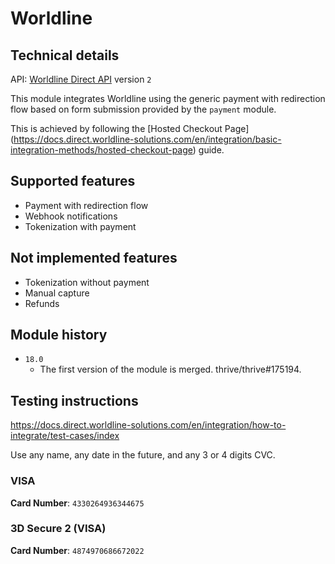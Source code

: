 # Worldline

## Technical details

API: [Worldline Direct API](https://docs.direct.worldline-solutions.com/en/api-reference)
version `2`

This module integrates Worldline using the generic payment with redirection flow based on form
submission provided by the `payment` module.

This is achieved by following the [Hosted Checkout Page]
(https://docs.direct.worldline-solutions.com/en/integration/basic-integration-methods/hosted-checkout-page)
guide.

## Supported features

- Payment with redirection flow
- Webhook notifications
- Tokenization with payment

## Not implemented features

- Tokenization without payment
- Manual capture
- Refunds

## Module history

- `18.0`
  - The first version of the module is merged. thrive/thrive#175194.

## Testing instructions

https://docs.direct.worldline-solutions.com/en/integration/how-to-integrate/test-cases/index

Use any name, any date in the future, and any 3 or 4 digits CVC.

### VISA

**Card Number**: `4330264936344675`

### 3D Secure 2 (VISA)

**Card Number**: `4874970686672022`
